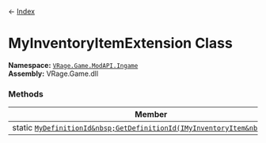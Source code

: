 ← [Index](index)
# MyInventoryItemExtension Class
**Namespace:** [`VRage.Game.ModAPI.Ingame`](VRage.Game.ModAPI.Ingame)  
**Assembly:** VRage.Game.dll  
### Methods
|Member|Description|
|---|---|
|static&nbsp;[`MyDefinitionId&nbsp;GetDefinitionId(IMyInventoryItem&nbsp;self)`](VRage.Game.ModAPI.Ingame.GetDefinitionId)||
